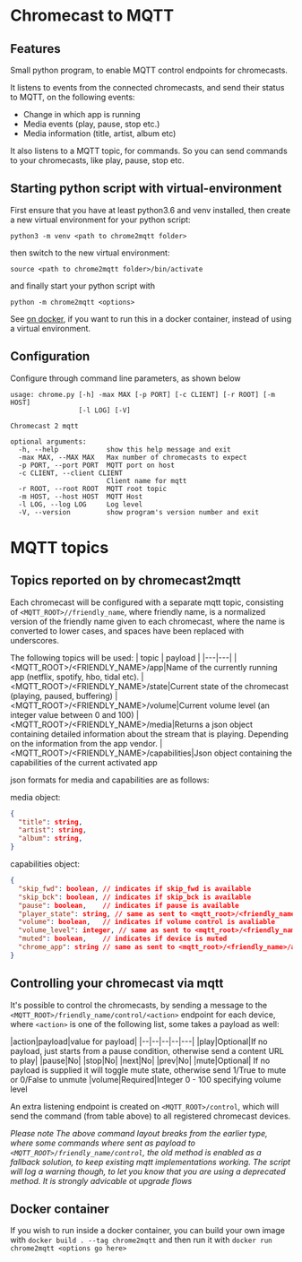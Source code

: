 # Chromecast to MQTT

## Features

Small python program, to enable MQTT control endpoints for chromecasts. 

It listens to events from the connected chromecasts, and send their status to MQTT, on the following events:
* Change in which app is running
* Media events (play, pause, stop etc.)
* Media information (title, artist, album etc)

It also listens to a MQTT topic, for commands. So you can send commands to your chromecasts, like play, pause, stop etc.

## Starting python script with virtual-environment
First ensure that you have at least python3.6 and venv installed, then create a new virtual environment for your python script:

`python3 -m venv <path to chrome2mqtt folder>`

then switch to the new virtual environment:

`source <path to chrome2mqtt folder>/bin/activate`

and finally start your python script with

`python -m chrome2mqtt <options>`

See [on docker](#docker-container), if you want to run this in a docker container, instead of using a virtual environment.

## Configuration
Configure through command line parameters, as shown below
```
usage: chrome.py [-h] -max MAX [-p PORT] [-c CLIENT] [-r ROOT] [-m HOST]
                 [-l LOG] [-V]

Chromecast 2 mqtt

optional arguments:
  -h, --help            show this help message and exit
  -max MAX, --MAX MAX   Max number of chromecasts to expect 
  -p PORT, --port PORT  MQTT port on host
  -c CLIENT, --client CLIENT
                        Client name for mqtt
  -r ROOT, --root ROOT  MQTT root topic
  -m HOST, --host HOST  MQTT Host
  -l LOG, --log LOG     Log level
  -V, --version         show program's version number and exit
```
# MQTT topics
## Topics reported on by chromecast2mqtt
Each chromecast will be configured with a separate mqtt topic, consisting of `<MQTT_ROOT>//friendly_name`, where friendly name, is a normalized version of the friendly name given to each chromecast, where the name is converted to lower cases, and spaces have been replaced with underscores.

The following topics will be used:
| topic | payload |
|---|---|
| <MQTT_ROOT>/<FRIENDLY_NAME>/app|Name of the currently running app (netflix, spotify, hbo, tidal etc).
|<MQTT_ROOT>/<FRIENDLY_NAME>/state|Current state of the chromecast (playing, paused, buffering)
|<MQTT_ROOT>/<FRIENDLY_NAME>/volume|Current volume level (an integer value between 0 and 100)
|<MQTT_ROOT>/<FRIENDLY_NAME>/media|Returns a json object containing detailed information about the stream that is playing. Depending on the information from the app vendor.
|<MQTT_ROOT>/<FRIENDLY_NAME>/capabilities|Json object containing the capabilities of the current activated app

json formats for media and capabilities are as follows:

media object:
```json
{
  "title": string,
  "artist": string,
  "album": string,
}
```

capabilities object:
```json
{
  "skip_fwd": boolean, // indicates if skip_fwd is available
  "skip_bck": boolean, // indicates if skip_bck is available
  "pause": boolean,    // indicates if pause is available
  "player_state": string, // same as sent to <mqtt_root>/<friendly_name>/state
  "volume": boolean,   // indicates if volume control is avaliable
  "volume_level": integer, // same as sent to <mqtt_root>/<friendly_name>/volume
  "muted": boolean,    // indicates if device is muted
  "chrome_app": string // same as sent to <mqtt_root>/<friendly_name>/app
}
```

## Controlling your chromecast via mqtt
It's possible to control the chromecasts, by sending a message to the `<MQTT_ROOT>/friendly_name/control/<action>` endpoint for each device, where `<action>` is one of the following list, some takes a payload as well:

|action|payload|value for payload|
|--|--|--|--|---|
|play|Optional|If no payload, just starts from a pause condition, otherwise send a content URL to play|
|pause|No|
|stop|No|
|next|No|
|prev|No|
|mute|Optional| If no payload is supplied it will toggle mute state, otherwise send 1/True to mute or 0/False to unmute
|volume|Required|Integer 0 - 100 specifying volume level

An extra listening endpoint is created on `<MQTT_ROOT>/control`, which will send the command (from table above) to all registered chromecast devices.

*Please note The above command layout breaks from the earlier type, where some commands where sent as payload to `<MQTT_ROOT>/friendly_name/control`, the old method is enabled as a fallback solution, to keep existing mqtt implementations working. The script will log a warning though, to let you know that you are using a deprecated method. It is strongly advicable ot upgrade flows*

## Docker container
If you wish to run inside a docker container, you can build your own image with `docker build . --tag chrome2mqtt` and then run it with `docker run chrome2mqtt <options go here>` 
